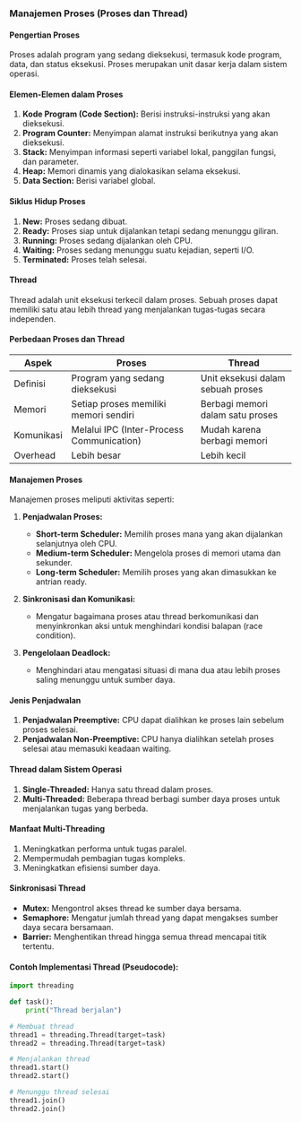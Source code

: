 ### Manajemen Proses (Proses dan Thread)

#### Pengertian Proses
Proses adalah program yang sedang dieksekusi, termasuk kode program, data, dan status eksekusi. Proses merupakan unit dasar kerja dalam sistem operasi.

#### Elemen-Elemen dalam Proses
1. **Kode Program (Code Section):** Berisi instruksi-instruksi yang akan dieksekusi.
2. **Program Counter:** Menyimpan alamat instruksi berikutnya yang akan dieksekusi.
3. **Stack:** Menyimpan informasi seperti variabel lokal, panggilan fungsi, dan parameter.
4. **Heap:** Memori dinamis yang dialokasikan selama eksekusi.
5. **Data Section:** Berisi variabel global.

#### Siklus Hidup Proses
1. **New:** Proses sedang dibuat.
2. **Ready:** Proses siap untuk dijalankan tetapi sedang menunggu giliran.
3. **Running:** Proses sedang dijalankan oleh CPU.
4. **Waiting:** Proses sedang menunggu suatu kejadian, seperti I/O.
5. **Terminated:** Proses telah selesai.

#### Thread
Thread adalah unit eksekusi terkecil dalam proses. Sebuah proses dapat memiliki satu atau lebih thread yang menjalankan tugas-tugas secara independen.

#### Perbedaan Proses dan Thread
| Aspek            | Proses                                  | Thread                              |
|-------------------|-----------------------------------------|-------------------------------------|
| Definisi          | Program yang sedang dieksekusi         | Unit eksekusi dalam sebuah proses  |
| Memori           | Setiap proses memiliki memori sendiri   | Berbagi memori dalam satu proses   |
| Komunikasi       | Melalui IPC (Inter-Process Communication) | Mudah karena berbagi memori       |
| Overhead         | Lebih besar                             | Lebih kecil                        |

#### Manajemen Proses
Manajemen proses meliputi aktivitas seperti:
1. **Penjadwalan Proses:**
   - **Short-term Scheduler:** Memilih proses mana yang akan dijalankan selanjutnya oleh CPU.
   - **Medium-term Scheduler:** Mengelola proses di memori utama dan sekunder.
   - **Long-term Scheduler:** Memilih proses yang akan dimasukkan ke antrian ready.

2. **Sinkronisasi dan Komunikasi:**
   - Mengatur bagaimana proses atau thread berkomunikasi dan menyinkronkan aksi untuk menghindari kondisi balapan (race condition).

3. **Pengelolaan Deadlock:**
   - Menghindari atau mengatasi situasi di mana dua atau lebih proses saling menunggu untuk sumber daya.

#### Jenis Penjadwalan
1. **Penjadwalan Preemptive:** CPU dapat dialihkan ke proses lain sebelum proses selesai.
2. **Penjadwalan Non-Preemptive:** CPU hanya dialihkan setelah proses selesai atau memasuki keadaan waiting.

#### Thread dalam Sistem Operasi
1. **Single-Threaded:** Hanya satu thread dalam proses.
2. **Multi-Threaded:** Beberapa thread berbagi sumber daya proses untuk menjalankan tugas yang berbeda.

#### Manfaat Multi-Threading
1. Meningkatkan performa untuk tugas paralel.
2. Mempermudah pembagian tugas kompleks.
3. Meningkatkan efisiensi sumber daya.

#### Sinkronisasi Thread
- **Mutex:** Mengontrol akses thread ke sumber daya bersama.
- **Semaphore:** Mengatur jumlah thread yang dapat mengakses sumber daya secara bersamaan.
- **Barrier:** Menghentikan thread hingga semua thread mencapai titik tertentu.

#### Contoh Implementasi Thread (Pseudocode):
```python
import threading

def task():
    print("Thread berjalan")

# Membuat thread
thread1 = threading.Thread(target=task)
thread2 = threading.Thread(target=task)

# Menjalankan thread
thread1.start()
thread2.start()

# Menunggu thread selesai
thread1.join()
thread2.join()
```

